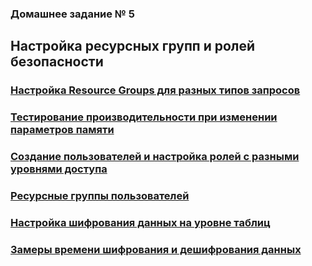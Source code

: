 ### Домашнее задание № 5 ###   
## Настройка ресурсных групп и ролей безопасности ##   
     
### [Настройка Resource Groups для разных типов запросов](ResourceGroups.md) ###
### [Тестирование производительности при изменении параметров памяти](PerformanceMemory.md) ###
### [Cоздание пользователей и настройка ролей с разными уровнями доступа](UsersRoles.md) ###
### [Ресурсные группы пользователей](UserResgroups.md) ###
### [Настройка шифрования данных на уровне таблиц](CryptoTables.md) ###
### [Замеры времени шифрования и дешифрования данных](CryptoTiming.md) ###

